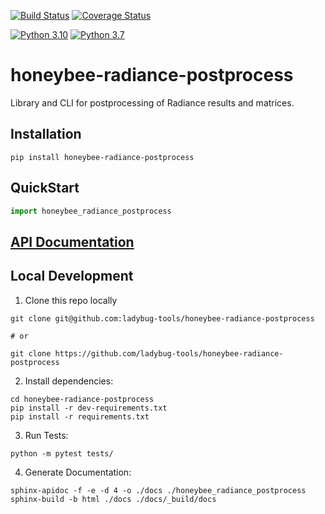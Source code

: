 [![Build Status](https://github.com/ladybug-tools/honeybee-radiance-postprocess/actions/workflows/ci.yaml/badge.svg)](https://github.com/ladybug-tools/honeybee-radiance-postprocess/actions)
[![Coverage Status](https://coveralls.io/repos/github/ladybug-tools/honeybee-radiance-postprocess/badge.svg?branch=master)](https://coveralls.io/github/ladybug-tools/honeybee-radiance-postprocess)

[![Python 3.10](https://img.shields.io/badge/python-3.10-orange.svg)](https://www.python.org/downloads/release/python-3100/) [![Python 3.7](https://img.shields.io/badge/python-3.7-blue.svg)](https://www.python.org/downloads/release/python-370/)

# honeybee-radiance-postprocess

Library and CLI for postprocessing of Radiance results and matrices.

## Installation
```console
pip install honeybee-radiance-postprocess
```

## QuickStart
```python
import honeybee_radiance_postprocess

```

## [API Documentation](http://ladybug-tools.github.io/honeybee-radiance-postprocess/docs)

## Local Development
1. Clone this repo locally
```console
git clone git@github.com:ladybug-tools/honeybee-radiance-postprocess

# or

git clone https://github.com/ladybug-tools/honeybee-radiance-postprocess
```
2. Install dependencies:
```console
cd honeybee-radiance-postprocess
pip install -r dev-requirements.txt
pip install -r requirements.txt
```

3. Run Tests:
```console
python -m pytest tests/
```

4. Generate Documentation:
```console
sphinx-apidoc -f -e -d 4 -o ./docs ./honeybee_radiance_postprocess
sphinx-build -b html ./docs ./docs/_build/docs
```
